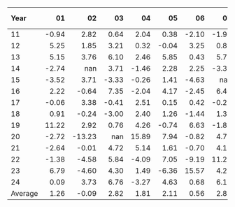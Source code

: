 | Year    |               01   |               02   |               03   |               04   |               05   |               06   |               07   |               08   |               09   |               10   |               11   |               12   |     Average ,     |
|:--------|-------------------:|-------------------:|-------------------:|-------------------:|-------------------:|-------------------:|-------------------:|-------------------:|-------------------:|-------------------:|-------------------:|-------------------:|------------------:|
| 11      |              -0.94 |               2.82 |               0.64 |               2.04 |               0.38 |              -2.10 |              -1.90 |              -4.10 |              -7.23 |               8.87 |               4.55 |               3.50 |              0.54 |
| 12      |               5.25 |               1.85 |               3.21 |               0.32 |              -0.04 |               3.25 |               0.85 |               4.55 |               2.64 |               3.66 |               2.02 |               1.33 |              2.41 |
| 13      |               5.15 |               3.76 |               6.10 |               2.46 |               5.85 |               0.43 |               5.77 |              -5.19 |               3.20 |               3.03 |               1.27 |               3.09 |              2.91 |
| 14      |              -2.74 |             nan    |               3.71 |              -1.46 |               2.28 |               2.25 |              -3.37 |               0.00 |              -1.29 |               3.60 |              -1.88 |               1.17 |              0.21 |
| 15      |              -3.52 |               3.71 |              -3.33 |              -0.26 |               1.41 |              -4.63 |             nan    |              -3.70 |             nan    |               6.25 |               1.62 |              -2.98 |             -0.54 |
| 16      |               2.22 |              -0.64 |               7.35 |              -2.04 |               4.17 |              -2.45 |               6.40 |               2.86 |              -0.23 |              -0.20 |              -0.05 |               4.35 |              1.81 |
| 17      |              -0.06 |               3.38 |              -0.41 |               2.51 |               0.15 |               0.42 |              -0.29 |               0.13 |               1.74 |               1.36 |               1.32 |              -1.27 |              0.75 |
| 18      |               0.91 |              -0.24 |              -3.00 |               2.40 |               1.26 |              -1.44 |               1.38 |               1.41 |              -0.54 |              -2.66 |               4.50 |             -12.16 |             -0.68 |
| 19      |              11.22 |               2.92 |               0.76 |               4.26 |              -0.74 |               6.63 |              -1.81 |               3.88 |               5.30 |               1.10 |               5.11 |               1.61 |              3.35 |
| 20      |              -2.72 |             -13.23 |             nan    |              15.89 |               7.94 |              -0.82 |               4.77 |               4.07 |              -1.81 |               0.81 |              14.85 |               1.06 |              2.80 |
| 21      |              -2.64 |              -0.01 |               4.72 |               5.14 |               1.61 |              -0.70 |               4.17 |               1.00 |              -5.55 |               4.43 |               0.09 |               6.03 |              1.52 |
| 22      |              -1.38 |              -4.58 |               5.84 |              -4.09 |               7.05 |              -9.19 |              11.21 |              -3.32 |             nan    |              11.20 |               6.73 |              -5.16 |              1.30 |
| 23      |               6.79 |              -4.60 |               4.30 |               1.49 |              -6.36 |              15.57 |               4.28 |              -3.76 |              -2.54 |              -5.41 |               7.45 |               7.27 |              2.04 |
| 24      |               0.09 |               3.73 |               6.76 |              -3.27 |               4.63 |               0.68 |               6.12 |               5.15 |               1.41 |               0.12 |             nan    |             nan    |              2.54 |
| Average |               1.26 |              -0.09 |               2.82 |               1.81 |               2.11 |               0.56 |               2.89 |               0.21 |              -0.41 |               2.58 |               3.66 |               0.60 |              1.50 |